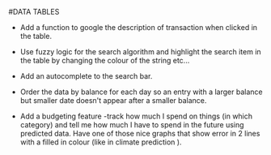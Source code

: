 #DATA TABLES

* Add a function to google the description of transaction when clicked in the table.

* Use fuzzy logic for the search algorithm and highlight the search item in the table by changing the colour of the string etc...

* Add an autocomplete to the search bar.

* Order the data by balance for each day so an entry with a larger balance but smaller date doesn't appear after a smaller balance.

* Add a budgeting feature -track how much I spend on things (in which category) and tell me how much I have to spend in the future using predicted data. Have one of those nice graphs that show error in 2 lines with a filled in colour (like in climate prediction ).
